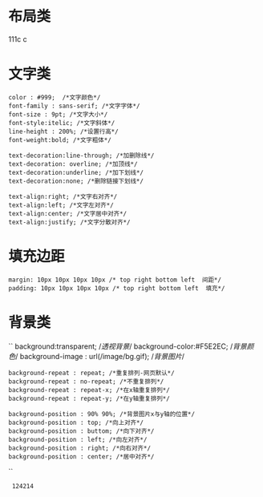 # 布局类
111c
c

# 文字类
    color : #999;  /*文字颜色*/
    font-family : sans-serif; /*文字字体*/
    font-size : 9pt; /*文字大小*/
    font-style:itelic; /*文字斜体*/
    line-height : 200%; /*设置行高*/
    font-weight:bold; /*文字粗体*/

    text-decoration:line-through; /*加删除线*/
    text-decoration: overline; /*加顶线*/
    text-decoration:underline; /*加下划线*/
    text-decoration:none; /*删除链接下划线*/

    text-align:right; /*文字右对齐*/ 
    text-align:left; /*文字左对齐*/
    text-align:center; /*文字居中对齐*/
    text-align:justify; /*文字分散对齐*/

# 填充边距
    margin: 10px 10px 10px 10px /* top right bottom left  间距*/
    padding: 10px 10px 10px 10px /* top right bottom left  填充*/

# 背景类
`` 
    background:transparent; /*透视背景*/ 
    background-color:#F5E2EC; /*背景颜色*/ 
    background-image : url(/image/bg.gif); /*背景图片*/

    background-repeat : repeat; /*重复排列-网页默认*/
    background-repeat : no-repeat; /*不重复排列*/
    background-repeat : repeat-x; /*在x轴重复排列*/
    background-repeat : repeat-y; /*在y轴重复排列*/

    background-position : 90% 90%; /*背景图片x与y轴的位置*/
    background-position : top; /*向上对齐*/
    background-position : buttom; /*向下对齐*/
    background-position : left; /*向左对齐*/
    background-position : right; /*向右对齐*/
    background-position : center; /*居中对齐*/
`` 


`` 
124214
`` 
